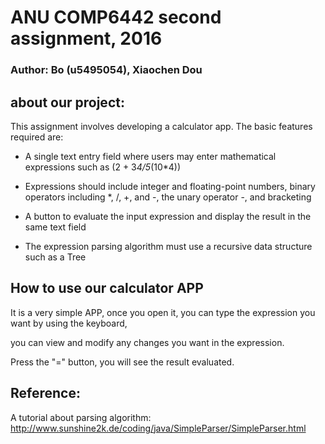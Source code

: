 # ANU COMP6442 second assignment, 2016

### Author: Bo (u5495054), Xiaochen Dou 

## about our project:
This assignment involves developing a calculator app. The basic features required are:

* A single text entry field where users may enter mathematical expressions such as (2 + 3*4/5*(10*4))

* Expressions should include integer and floating-point numbers, binary operators including *, /, +, and -, the unary operator -, and bracketing

* A button to evaluate the input expression and display the result in the same text field

* The expression parsing algorithm must use a recursive data structure such as a Tree

## How to use our calculator APP

 It is a very simple APP, once you open it, you can type the expression you want by using the keyboard, 
 
 you can view and modify any changes you want in the expression.
 
 Press the "=" button, you will see the result evaluated.
 
 ## Reference:
A tutorial about parsing algorithm:
http://www.sunshine2k.de/coding/java/SimpleParser/SimpleParser.html